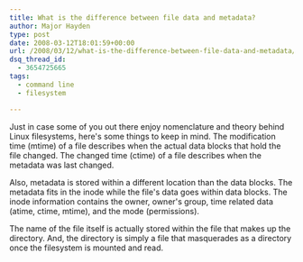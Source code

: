 ```yaml
---
title: What is the difference between file data and metadata?
author: Major Hayden
type: post
date: 2008-03-12T18:01:59+00:00
url: /2008/03/12/what-is-the-difference-between-file-data-and-metadata/
dsq_thread_id:
  - 3654725665
tags:
  - command line
  - filesystem

---
```

Just in case some of you out there enjoy nomenclature and theory behind Linux filesystems, here's some things to keep in mind. The modification time (mtime) of a file describes when the actual data blocks that hold the file changed. The changed time (ctime) of a file describes when the metadata was last changed.

Also, metadata is stored within a different location than the data blocks. The metadata fits in the inode while the file's data goes within data blocks. The inode information contains the owner, owner's group, time related data (atime, ctime, mtime), and the mode (permissions).

The name of the file itself is actually stored within the file that makes up the directory. And, the directory is simply a file that masquerades as a directory once the filesystem is mounted and read.
